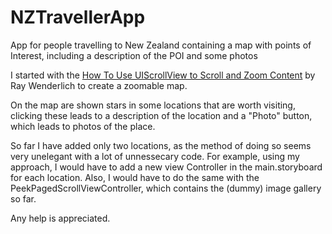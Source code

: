 NZTravellerApp
==============

App for people travelling to New Zealand containing a map with points of Interest, including a description of the POI and some photos


I started with the [How To Use UIScrollView to Scroll and Zoom Content](http://www.raywenderlich.com/10518/) by Ray Wenderlich to create a zoomable map.

On the map are shown stars in some locations that are worth visiting, clicking these leads to a description of the location and a "Photo" button, which leads to photos of the place.

So far I have added only two locations, as the method of doing so seems very unelegant with a lot of unnessecary code.
For example, using my approach, I would have to add a new view Controller in the main.storyboard for each location. Also, I would have to do the same with the PeekPagedScrollViewController, which contains the (dummy) image gallery so far.

Any help is appreciated.
